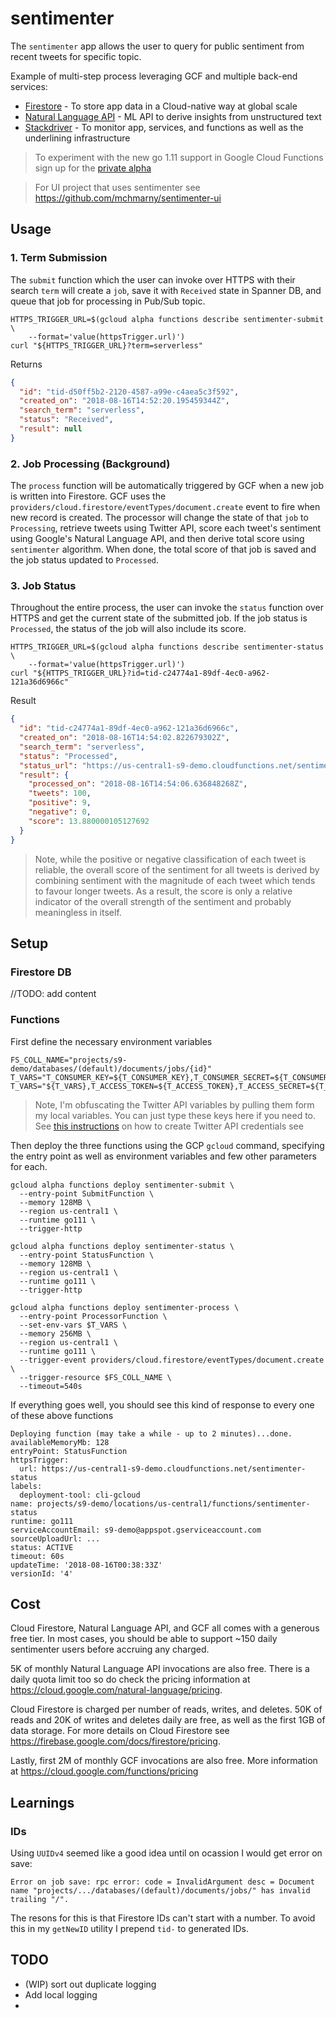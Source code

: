 # sentimenter

The `sentimenter` app allows the user to query for public sentiment from recent tweets for specific topic.

Example of multi-step process leveraging GCF and multiple back-end services:

* [Firestore](https://cloud.google.com/firestore/) - To store app data in a Cloud-native way at global scale
* [Natural Language API](https://cloud.google.com/natural-language/) - ML API to derive insights from unstructured text
* [Stackdriver](https://cloud.google.com/stackdriver/) - To monitor app, services, and functions as well as the underlining infrastructure

> To experiment with the new go 1.11 support in Google Cloud Functions sign up for the [private alpha](https://goo.gl/forms/rwRxKsajWXmdwwPt1)

> For UI project that uses sentimenter see https://github.com/mchmarny/sentimenter-ui

## Usage

### 1. Term Submission

The `submit` function which the user can invoke over HTTPS with their search `term` will create a `job`, save it with `Received` state in Spanner DB, and queue that job for processing in Pub/Sub topic.

```shell
HTTPS_TRIGGER_URL=$(gcloud alpha functions describe sentimenter-submit \
    --format='value(httpsTrigger.url)')
curl "${HTTPS_TRIGGER_URL}?term=serverless"
``` 

Returns

```json
{
  "id": "tid-d50ff5b2-2120-4587-a99e-c4aea5c3f592",
  "created_on": "2018-08-16T14:52:20.195459344Z",
  "search_term": "serverless",
  "status": "Received",
  "result": null
}
```

### 2. Job Processing (Background)

The `process` function will be automatically triggered by GCF when a new job is written into Firestore. GCF uses the `providers/cloud.firestore/eventTypes/document.create` event to fire when new record is created. The processor will change the state of that `job` to `Processing`, retrieve tweets using Twitter API, score each tweet's sentiment using Google's Natural Language API, and then derive total score using `sentimenter` algorithm. When done, the total score of that job is saved and the job status updated to `Processed`.

### 3. Job Status

Throughout the entire process, the user can invoke the `status` function over HTTPS and get the current state of the submitted job. If the job status is `Processed`, the status of the job will also include its score.

```shell
HTTPS_TRIGGER_URL=$(gcloud alpha functions describe sentimenter-status \
    --format='value(httpsTrigger.url)')
curl "${HTTPS_TRIGGER_URL}?id=tid-c24774a1-89df-4ec0-a962-121a36d6966c"
```

Result

```json
{
  "id": "tid-c24774a1-89df-4ec0-a962-121a36d6966c",
  "created_on": "2018-08-16T14:54:02.822679302Z",
  "search_term": "serverless",
  "status": "Processed",
  "status_url": "https://us-central1-s9-demo.cloudfunctions.net/sentimenter-status?id=6c211819-30ef-4bdb-a723-a5be4979c101",
  "result": {
    "processed_on": "2018-08-16T14:54:06.636848268Z",
    "tweets": 100,
    "positive": 9,
    "negative": 0,
    "score": 13.880000105127692
  }
}
```

> Note, while the positive or negative classification of each tweet is reliable, the overall score of the sentiment for all tweets is derived by combining sentiment with the magnitude of each tweet which tends to favour longer tweets. As a result, the score is only a relative indicator of the overall strength of the sentiment and probably meaningless in itself.


## Setup


### Firestore DB

//TODO: add content

### Functions

First define the necessary environment variables

```shell
FS_COLL_NAME="projects/s9-demo/databases/(default)/documents/jobs/{id}"
T_VARS="T_CONSUMER_KEY=${T_CONSUMER_KEY},T_CONSUMER_SECRET=${T_CONSUMER_SECRET}"
T_VARS="${T_VARS},T_ACCESS_TOKEN=${T_ACCESS_TOKEN},T_ACCESS_SECRET=${T_ACCESS_SECRET}"
```

> Note, I'm obfuscating the Twitter API variables by pulling them form my local variables.
> You can just type these keys here if you need to. See [this instructions](https://developer.twitter.com/en/docs/basics/authentication/guides/access-tokens.html)
> on how to create Twitter API credentials see

Then deploy the three functions using the GCP `gcloud` command, specifying the entry point as well as environment variables and few other parameters for each.


```shell
gcloud alpha functions deploy sentimenter-submit \
  --entry-point SubmitFunction \
  --memory 128MB \
  --region us-central1 \
  --runtime go111 \
  --trigger-http

gcloud alpha functions deploy sentimenter-status \
  --entry-point StatusFunction \
  --memory 128MB \
  --region us-central1 \
  --runtime go111 \
  --trigger-http

gcloud alpha functions deploy sentimenter-process \
  --entry-point ProcessorFunction \
  --set-env-vars $T_VARS \
  --memory 256MB \
  --region us-central1 \
  --runtime go111 \
  --trigger-event providers/cloud.firestore/eventTypes/document.create \
  --trigger-resource $FS_COLL_NAME \
  --timeout=540s
```

If everything goes well, you should see this kind of response to every one of these above functions

```shell
Deploying function (may take a while - up to 2 minutes)...done.
availableMemoryMb: 128
entryPoint: StatusFunction
httpsTrigger:
  url: https://us-central1-s9-demo.cloudfunctions.net/sentimenter-status
labels:
  deployment-tool: cli-gcloud
name: projects/s9-demo/locations/us-central1/functions/sentimenter-status
runtime: go111
serviceAccountEmail: s9-demo@appspot.gserviceaccount.com
sourceUploadUrl: ...
status: ACTIVE
timeout: 60s
updateTime: '2018-08-16T00:38:33Z'
versionId: '4'
```

## Cost 

Cloud Firestore, Natural Language API, and GCF all comes with a generous free tier. In most cases, you should be able to support ~150 daily sentimenter users before accruing any charged. 

5K of monthly Natural Language API invocations are also free. There is a daily quota limit too so do check the pricing information at https://cloud.google.com/natural-language/pricing. 

Cloud Firestore is charged per number of reads, writes, and deletes. 50K of reads and 20K of writes and deletes daily are free, as well as the first 1GB of data storage. For more details on Cloud Firestore see https://firebase.google.com/docs/firestore/pricing. 

Lastly, first 2M of monthly GCF invocations are also free. More information at https://cloud.google.com/functions/pricing

## Learnings

### IDs

Using `UUIDv4` seemed like a good idea until on ocassion I would get error on save:

```shell
Error on job save: rpc error: code = InvalidArgument desc = Document name "projects/.../databases/(default)/documents/jobs/" has invalid trailing "/".
```

The resons for this is that Firestore IDs can't start with a number. To avoid this in my `getNewID` utility I prepend `tid-` to generated IDs.

## TODO

* (WIP) sort out duplicate logging
*  Add local logging
*
